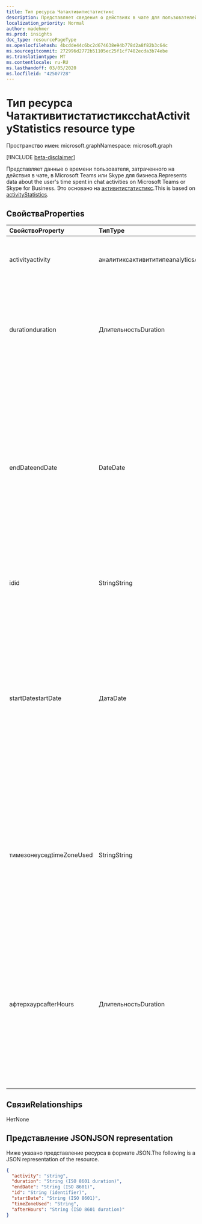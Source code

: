 ```yaml
---
title: Тип ресурса Чатактивитистатистикс
description: Представляет сведения о действиях в чате для пользователей.
localization_priority: Normal
author: madehmer
ms.prod: insights
doc_type: resourcePageType
ms.openlocfilehash: 4bcdde44c6bc2d674638e94b778d2a8f82b3c64c
ms.sourcegitcommit: 272996d2772b51105ec25f1cf7482ecda3b74ebe
ms.translationtype: MT
ms.contentlocale: ru-RU
ms.lasthandoff: 03/05/2020
ms.locfileid: "42507728"
---
```

# <a name="chatactivitystatistics-resource-type"></a><span data-ttu-id="8bc79-103">Тип ресурса Чатактивитистатистикс</span><span class="sxs-lookup"><span data-stu-id="8bc79-103">chatActivityStatistics resource type</span></span>

<span data-ttu-id="8bc79-104">Пространство имен: microsoft.graph</span><span class="sxs-lookup"><span data-stu-id="8bc79-104">Namespace: microsoft.graph</span></span>

[!INCLUDE [beta-disclaimer](../../includes/beta-disclaimer.md)]

<span data-ttu-id="8bc79-105">Представляет данные о времени пользователя, затраченного на действия в чате, в Microsoft Teams или Skype для бизнеса.</span><span class="sxs-lookup"><span data-stu-id="8bc79-105">Represents data about the user's time spent in chat activities on Microsoft Teams or Skype for Business.</span></span> <span data-ttu-id="8bc79-106">Это основано на [активитистатистикс](../resources/activitystatistics.md).</span><span class="sxs-lookup"><span data-stu-id="8bc79-106">This is based on [activityStatistics](../resources/activitystatistics.md).</span></span>

## <a name="properties"></a><span data-ttu-id="8bc79-107">Свойства</span><span class="sxs-lookup"><span data-stu-id="8bc79-107">Properties</span></span>

| <span data-ttu-id="8bc79-108">Свойство</span><span class="sxs-lookup"><span data-stu-id="8bc79-108">Property</span></span>     | <span data-ttu-id="8bc79-109">Тип</span><span class="sxs-lookup"><span data-stu-id="8bc79-109">Type</span></span>        | <span data-ttu-id="8bc79-110">Описание</span><span class="sxs-lookup"><span data-stu-id="8bc79-110">Description</span></span> |
|:-------------|:------------|:------------|
|<span data-ttu-id="8bc79-111">activity</span><span class="sxs-lookup"><span data-stu-id="8bc79-111">activity</span></span>|<span data-ttu-id="8bc79-112">аналитиксактивититипе</span><span class="sxs-lookup"><span data-stu-id="8bc79-112">analyticsActivityType</span></span>| <span data-ttu-id="8bc79-113">Действия чата, для которых возвращается статистика.</span><span class="sxs-lookup"><span data-stu-id="8bc79-113">Chat activity for which statistics are returned.</span></span>|
|<span data-ttu-id="8bc79-114">duration</span><span class="sxs-lookup"><span data-stu-id="8bc79-114">duration</span></span>|<span data-ttu-id="8bc79-115">Длительность</span><span class="sxs-lookup"><span data-stu-id="8bc79-115">Duration</span></span>|<span data-ttu-id="8bc79-116">Общее количество часов, потраченных на беседы.</span><span class="sxs-lookup"><span data-stu-id="8bc79-116">Total hours spent on chats.</span></span> <span data-ttu-id="8bc79-117">Значение представляется в формате ISO 8601 для длительности.</span><span class="sxs-lookup"><span data-stu-id="8bc79-117">The value is represented in ISO 8601 format for durations.</span></span>|
|<span data-ttu-id="8bc79-118">endDate</span><span class="sxs-lookup"><span data-stu-id="8bc79-118">endDate</span></span>|<span data-ttu-id="8bc79-119">Date</span><span class="sxs-lookup"><span data-stu-id="8bc79-119">Date</span></span>|<span data-ttu-id="8bc79-120">Дата окончания действия чата.</span><span class="sxs-lookup"><span data-stu-id="8bc79-120">Date when the chat activity ended.</span></span> <span data-ttu-id="8bc79-121">Значение представлено в формате ISO 8601 для календарных дат.</span><span class="sxs-lookup"><span data-stu-id="8bc79-121">The value is represented in ISO 8601 format for calendar dates.</span></span> <span data-ttu-id="8bc79-122">Например, значение свойства может иметь значение "2019-07-04", которое соответствует формату ГГГГ – MM – DD.</span><span class="sxs-lookup"><span data-stu-id="8bc79-122">For example, the property value could be "2019-07-04" that follows the YYYY-MM-DD format.</span></span>|
|<span data-ttu-id="8bc79-123">id</span><span class="sxs-lookup"><span data-stu-id="8bc79-123">id</span></span>|<span data-ttu-id="8bc79-124">String</span><span class="sxs-lookup"><span data-stu-id="8bc79-124">String</span></span>| <span data-ttu-id="8bc79-125">Идентификатор, предназначенный только для чтения, для действия чата.</span><span class="sxs-lookup"><span data-stu-id="8bc79-125">Read-only ID for the chat activity.</span></span>|
|<span data-ttu-id="8bc79-126">startDate</span><span class="sxs-lookup"><span data-stu-id="8bc79-126">startDate</span></span>|<span data-ttu-id="8bc79-127">Дата</span><span class="sxs-lookup"><span data-stu-id="8bc79-127">Date</span></span>|<span data-ttu-id="8bc79-128">Дата начала действия чата.</span><span class="sxs-lookup"><span data-stu-id="8bc79-128">Date when the chat activity started.</span></span> <span data-ttu-id="8bc79-129">Значение представлено в формате ISO 8601 для календарных дат.</span><span class="sxs-lookup"><span data-stu-id="8bc79-129">The value is represented in ISO 8601 format for calendar dates.</span></span> <span data-ttu-id="8bc79-130">Например, значение свойства может иметь значение "2019-07-03", которое соответствует формату ГГГГ – MM – DD.</span><span class="sxs-lookup"><span data-stu-id="8bc79-130">For example, the property value could be "2019-07-03" that follows the YYYY-MM-DD format.</span></span>|
|<span data-ttu-id="8bc79-131">тимезонеусед</span><span class="sxs-lookup"><span data-stu-id="8bc79-131">timeZoneUsed</span></span>|<span data-ttu-id="8bc79-132">String</span><span class="sxs-lookup"><span data-stu-id="8bc79-132">String</span></span>|<span data-ttu-id="8bc79-133">Часовой пояс, который пользователь задает в календаре Outlook для вычисления.</span><span class="sxs-lookup"><span data-stu-id="8bc79-133">The time zone that the user sets in Outlook calendar is used for the computation.</span></span> <span data-ttu-id="8bc79-134">Например, значение свойства может быть "тихоокеанское стандартное время".</span><span class="sxs-lookup"><span data-stu-id="8bc79-134">For example, the property value could be "Pacific Standard Time."</span></span>|
|<span data-ttu-id="8bc79-135">афтерхаурс</span><span class="sxs-lookup"><span data-stu-id="8bc79-135">afterHours</span></span>|<span data-ttu-id="8bc79-136">Длительность</span><span class="sxs-lookup"><span data-stu-id="8bc79-136">Duration</span></span>|<span data-ttu-id="8bc79-137">Время, затраченное на беседы в нерабочее время, которое основано на параметре календаря Microsoft Outlook пользователя для рабочих часов.</span><span class="sxs-lookup"><span data-stu-id="8bc79-137">Time spent on chats outside of working hours, which is based on the user's Microsoft Outlook calendar setting for work hours.</span></span> <span data-ttu-id="8bc79-138">Значение представляется в формате ISO 8601 для длительности.</span><span class="sxs-lookup"><span data-stu-id="8bc79-138">The value is represented in ISO 8601 format for durations.</span></span> |

## <a name="relationships"></a><span data-ttu-id="8bc79-139">Связи</span><span class="sxs-lookup"><span data-stu-id="8bc79-139">Relationships</span></span>

<span data-ttu-id="8bc79-140">Нет</span><span class="sxs-lookup"><span data-stu-id="8bc79-140">None</span></span>

## <a name="json-representation"></a><span data-ttu-id="8bc79-141">Представление JSON</span><span class="sxs-lookup"><span data-stu-id="8bc79-141">JSON representation</span></span>

<span data-ttu-id="8bc79-142">Ниже указано представление ресурса в формате JSON.</span><span class="sxs-lookup"><span data-stu-id="8bc79-142">The following is a JSON representation of the resource.</span></span>

<!-- {
  "blockType": "resource",
  "baseType": "microsoft.graph.activityStatistics",
  "keyProperty": "id", 
  "optionalProperties": [

  ],
  "@odata.type": "microsoft.graph.chatActivityStatistics"
}-->

```json
{
  "activity": "string",
  "duration": "String (ISO 8601 duration)",
  "endDate": "String (ISO 8601)",
  "id": "String (identifier)",
  "startDate": "String (ISO 8601)",
  "timeZoneUsed": "String",
  "afterHours": "String (ISO 8601 duration)"
}

```

<!-- uuid: 16cd6b66-4b1a-43a1-adaf-3a886856ed98
2019-02-04 14:57:30 UTC -->
<!-- {
  "type": "#page.annotation",
  "description": "chatActivityStatistics resource",
  "keywords": "",
  "section": "documentation",
  "tocPath": ""
}-->

